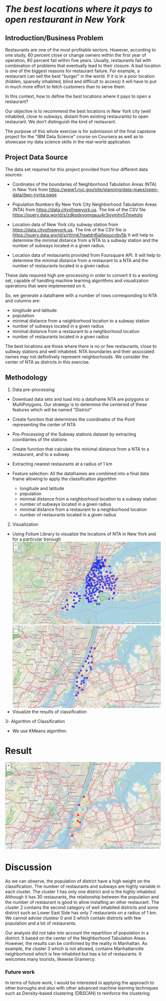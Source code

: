 #  *The best locations where it pays to open restaurant in New York*

## Introduction/Business Problem

Restaurants are one of the most profitable sectors. However, according to one study, 60 percent close or change owners within the first year of operation, 80 percent fail within five years. Usually, restaurants fail with combination of problems that eventually lead to their closure. A bad location is one of the biggest reasons for restaurant failure. For example, a restaurant can sell the best "burger" in the world. If it is in a poor location (hidden, sparsely inhabited, blind and difficult to access) it will have to put in much more effort to fetch customers than to serve them.

In this context, how to define the best locations where it pays to open a restaurant?

Our objective is to recommend the best locations in New York city (well inhabited, close to subways, distant from existing restaurants) to open restaurant. We don’t distinguish the kind of restaurant.

The purpose of this whole exercise is for submission of the final capstone project for the "IBM Data Science" course on Coursera as well as to showcase my data science skills in the real-world application.



## Project Data Source

The data set required for this project provided from four different data sources: 

- Cordinates of the boundaries of Neighborhood Tabulation Areas (NTA) in New York from https://www1.nyc.gov/site/planning/data-maps/open-data/dwn-nynta.page

- Population Numbers By New York City Neighborhood Tabulation Areas (NTA) from https://data.cityofnewyork.us. The link of the CSV file https://query.data.world/s/zdkpdxvomgauu4r3jvymhy57mwtolg

- Location data of New York city subway station from https://data.cityofnewyork.us. The link of the CSV file is https://query.data.world/s/rttrjnk7raatdri6ialljpsucvbv5b
It will help to determine the minimal distance from a NTA to a subway station and the number of subways located in a given radius.

- Location data of restaurants provided from Foursquare API. It will help to determine the minimal distance from a restaurant to a NTA and the number of restaurants located in a given radius.

These data required high pre-processing in order to convert it to a working set, capable of handling machine learning algorithms and visualization operations that were implemented on it.

So, we generate a dataframe with a number of rows corresponding to NTA and columns are:
* longitude and latitude
* population
* minimal distance from a neighborhood location to a subway station
* number of subways located in a given radius
* minimal distance from a restaurant to a neighborhood location
* number of restaurants located in a given radius


The best locations are those where there is no or few restaurants, close to subway stations and well inhabited. 
NTA boundaries and their associated names may not definitively represent neighborhoods. We consider the center of NTA as districts in this exercise.


## Methodology

1. Data pre-processing

- Download data sets and load into a dataframe
  NTA are polygons or MultiPolygons. Our strategy is to determine the centeroid of these features which will be named "District"

- Create function that determines the coordinates of the Point representing the center of NTA

- Pre-Processing of the Subway stations dataset by extracting coordiantes of the stations

- Create function that calculate the minimal distance from a NTA to a restaurant, and to a subway
- Extracting nearest restaurants at a radius of 1 km

- Feature selection: All the dataframes are combined into a final data frame allowing to apply the classification algorithm
    * longitude and latitude
    * population
    * minimal distance from a neighborhood location to a subway station
    * number of subways located in a given radius
    * minimal distance from a restaurant to a neighborhood location
    * number of restaurants located in a given radius

2. Visualization
- Using Folium Library to visualize the locations of NTA in New York and for a particular borough
![image info](./images/newyork.png)   ![image info](./images/manhattan.png)
- Visualize the results of classification

3- Algorithm of Classification
- We use KMeans algorithm. 

# Result
![image info](./images/clusters.png)


# Discussion

As we can observe, the population of district have a high weight on the classification. The number of restaurants and subways are highly variable in each cluster. The cluster 1 has only one district and is the highly inhabited. Although it has 30 restaurants, the relationship between the population and the number of restaurant is good to allow installing an other restaurant. The cluster 2 contains the second category of well inhabited districts and some district such as Lower East Side has only 7 restaurants on a radius of 1 km. We cannot advise clustesr 0 and 3 which contain districts with few population and a lot of restaurants.

Our analysis did not take into account the repartition of population in a district. It based on the center of the Neighborhood Tabulation Areas. However, the results can be confirmed by the reality in Manhattan. As example, the cluster 3 which is not allowed, contains Manhattanville neighborhood which is few inhabited but has a lot of restaurants. It welcomes many tourists, likewise Gramercy.

### Future work

In terms of future work, I would be interested in applying the approach to other boroughs and also with other advanced machine learning techniques such as Density-based clustering (DBSCAN) to reinforce the clustering.


